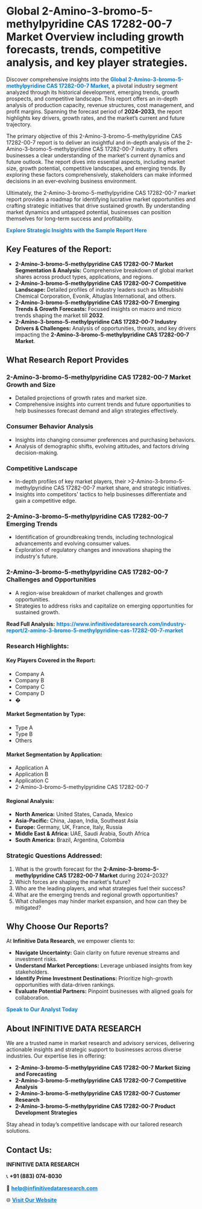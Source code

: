 <h1>Global 2-Amino-3-bromo-5-methylpyridine CAS 17282-00-7 Market Overview including growth forecasts, trends, competitive analysis, and key player strategies.</h1>
<p>
Discover comprehensive insights into the 
<a href="https://www.infinitivedataresearch.com/industry-report/2-amino-3-bromo-5-methylpyridine-cas-17282-00-7-market" rel="dofollow" style="color: #007BFF; text-decoration: none;"><strong>Global 2-Amino-3-bromo-5-methylpyridine CAS 17282-00-7 Market</strong></a>, a pivotal industry segment analyzed through its historical development, emerging trends, growth prospects, and competitive landscape. This report offers an in-depth analysis of production capacity, revenue structures, cost management, and profit margins. Spanning the forecast period of <strong>2024–2033</strong>, the report highlights key drivers, growth rates, and the market’s current and future trajectory.
</p>
<p>
The primary objective of this 2-Amino-3-bromo-5-methylpyridine CAS 17282-00-7 report is to deliver an insightful and in-depth analysis of the 2-Amino-3-bromo-5-methylpyridine CAS 17282-00-7 industry. It offers businesses a clear understanding of the market's current dynamics and future outlook. The report dives into essential aspects, including market size, growth potential, competitive landscapes, and emerging trends. By exploring these factors comprehensively, stakeholders can make informed decisions in an ever-evolving business environment.
</p>
<p>
Ultimately, the 2-Amino-3-bromo-5-methylpyridine CAS 17282-00-7 market report provides a roadmap for identifying lucrative market opportunities and crafting strategic initiatives that drive sustained growth. By understanding market dynamics and untapped potential, businesses can position themselves for long-term success and profitability.
</p>
<p>
<a href="https://www.infinitivedataresearch.com/request-sample/reportId=112619" style="color: #007BFF; text-decoration: none;"><strong>Explore Strategic Insights with the Sample Report Here</strong></a>
</p>

<h2>Key Features of the Report:</h2>
<ul>
<li><strong>2-Amino-3-bromo-5-methylpyridine CAS 17282-00-7 Market Segmentation & Analysis:</strong> Comprehensive breakdown of global market shares across product types, applications, and regions.</li>
<li><strong>2-Amino-3-bromo-5-methylpyridine CAS 17282-00-7 Competitive Landscape:</strong> Detailed profiles of industry leaders such as Mitsubishi Chemical Corporation, Evonik, Altuglas International, and others.</li>
<li><strong>2-Amino-3-bromo-5-methylpyridine CAS 17282-00-7 Emerging Trends & Growth Forecasts:</strong> Focused insights on macro and micro trends shaping the market till <strong>2032</strong>.</li>
<li><strong>2-Amino-3-bromo-5-methylpyridine CAS 17282-00-7 Industry Drivers & Challenges:</strong> Analysis of opportunities, threats, and key drivers impacting the <strong>2-Amino-3-bromo-5-methylpyridine CAS 17282-00-7 Market</strong>.</li>
</ul>

<h2>What Research Report Provides</h2>
<h3>2-Amino-3-bromo-5-methylpyridine CAS 17282-00-7 Market Growth and Size</h3>
<ul>
<li>Detailed projections of growth rates and market size.</li>
<li>Comprehensive insights into current trends and future opportunities to help businesses forecast demand and align strategies effectively.</li>
</ul>

<h3>Consumer Behavior Analysis</h3>
<ul>
<li>Insights into changing consumer preferences and purchasing behaviors.</li>
<li>Analysis of demographic shifts, evolving attitudes, and factors driving decision-making.</li>
</ul>

<h3>Competitive Landscape</h3>
<ul>
<li>In-depth profiles of key market players, their >2-Amino-3-bromo-5-methylpyridine CAS 17282-00-7 market share, and strategic initiatives.</li>
<li>Insights into competitors' tactics to help businesses differentiate and gain a competitive edge.</li>
</ul>

<h3>2-Amino-3-bromo-5-methylpyridine CAS 17282-00-7 Emerging Trends</h3>
<ul>
<li>Identification of groundbreaking trends, including technological advancements and evolving consumer values.</li>
<li>Exploration of regulatory changes and innovations shaping the industry's future.</li>
</ul>

<h3>2-Amino-3-bromo-5-methylpyridine CAS 17282-00-7 Challenges and Opportunities</h3>
<ul>
<li>A region-wise breakdown of market challenges and growth opportunities.</li>
<li>Strategies to address risks and capitalize on emerging opportunities for sustained growth.</li>
</ul>
<p><strong>Read Full Analysis:</strong> <a href="https://www.infinitivedataresearch.com/industry-report/2-amino-3-bromo-5-methylpyridine-cas-17282-00-7-market" rel="dofollow" style="color: #007BFF; text-decoration: none;"><strong>https://www.infinitivedataresearch.com/industry-report/2-amino-3-bromo-5-methylpyridine-cas-17282-00-7-market</strong></a></p>
<h3>Research Highlights:</h3>
<h4>Key Players Covered in the Report:</h4>
<ul><li>Company A</li><li>Company B</li><li>Company C</li><li>Company D</li><li>�</li></ul>
<h4>Market Segmentation by Type:</h4>
<ul><li>Type A</li><li>Type B</li><li>Others</li></ul>
<h4>Market Segmentation by Application:</h4>
<ul><li>Application A</li><li>Application B</li><li>Application C</li><li>2-Amino-3-bromo-5-methylpyridine CAS 17282-00-7</li></ul>

<h4>Regional Analysis:</h4>
<ul>
<li><strong>North America:</strong> United States, Canada, Mexico</li>
<li><strong>Asia-Pacific:</strong> China, Japan, India, Southeast Asia</li>
<li><strong>Europe:</strong> Germany, UK, France, Italy, Russia</li>
<li><strong>Middle East & Africa:</strong> UAE, Saudi Arabia, South Africa</li>
<li><strong>South America:</strong> Brazil, Argentina, Colombia</li>
</ul>

<h3>Strategic Questions Addressed:</h3>
<ol>
<li>What is the growth forecast for the <strong>2-Amino-3-bromo-5-methylpyridine CAS 17282-00-7 Market</strong> during 2024–2032?</li>
<li>Which forces are shaping the market's future?</li>
<li>Who are the leading players, and what strategies fuel their success?</li>
<li>What are the emerging trends and regional growth opportunities?</li>
<li>What challenges may hinder market expansion, and how can they be mitigated?</li>
</ol>

<h2>Why Choose Our Reports?</h2>
<p>At <strong>Infinitive Data Research</strong>, we empower clients to:</p>
<ul>
<li><strong>Navigate Uncertainty:</strong> Gain clarity on future revenue streams and investment risks.</li>
<li><strong>Understand Market Perceptions:</strong> Leverage unbiased insights from key stakeholders.</li>
<li><strong>Identify Prime Investment Destinations:</strong> Prioritize high-growth opportunities with data-driven rankings.</li>
<li><strong>Evaluate Potential Partners:</strong> Pinpoint businesses with aligned goals for collaboration.</li>
</ul>
<p><a href="https://www.infinitivedataresearch.com/industry-report/2-amino-3-bromo-5-methylpyridine-cas-17282-00-7-market" rel="dofollow" style="color: #007BFF; text-decoration: none;"><strong>Speak to Our Analyst Today</strong></a></p>

<h2>About INFINITIVE DATA RESEARCH</h2>
<p>We are a trusted name in market research and advisory services, delivering actionable insights and strategic support to businesses across diverse industries. Our expertise lies in offering:</p>
<ul>
<li><strong>2-Amino-3-bromo-5-methylpyridine CAS 17282-00-7 Market Sizing and Forecasting</strong></li>
<li><strong>2-Amino-3-bromo-5-methylpyridine CAS 17282-00-7 Competitive Analysis</strong></li>
<li><strong>2-Amino-3-bromo-5-methylpyridine CAS 17282-00-7 Customer Research</strong></li>
<li><strong>2-Amino-3-bromo-5-methylpyridine CAS 17282-00-7 Product Development Strategies</strong></li>
</ul>
<p>Stay ahead in today’s competitive landscape with our tailored research solutions.</p>

<h2>Contact Us:</h2>
<p><strong>INFINITIVE DATA RESEARCH</strong></p>
<p>📞 <strong>+91 (883) 074-8030</strong></p>
<p>📧 <strong><a href="mailto:help@infinitivedataresearch.com" style="color: #007BFF;">help@infinitivedataresearch.com</a></strong></p>
<p>🌐 <strong><a href="https://www.infinitivedataresearch.com" rel="dofollow" style="color: #007BFF;">Visit Our Website</a></strong></p>